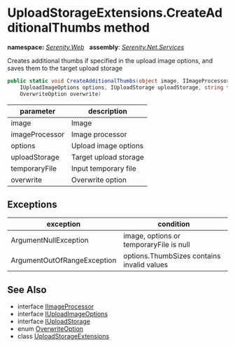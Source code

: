 # UploadStorageExtensions.CreateAdditionalThumbs method
**namespace:** *[Serenity.Web](../../README.md#serenity.web-namespace)*   **assembly**: *[Serenity.Net.Services](../../README.md)*

Creates additional thumbs if specified in the upload image options, and saves them to the target upload storage

```csharp
public static void CreateAdditionalThumbs(object image, IImageProcessor imageProcessor, 
    IUploadImageOptions options, IUploadStorage uploadStorage, string temporaryFile, 
    OverwriteOption overwrite)
```

| parameter | description |
| --- | --- |
| image | Image |
| imageProcessor | Image processor |
| options | Upload image options |
| uploadStorage | Target upload storage |
| temporaryFile | Input temporary file |
| overwrite | Overwrite option |

## Exceptions

| exception | condition |
| --- | --- |
| ArgumentNullException | image, options or temporaryFile is null |
| ArgumentOutOfRangeException | options.ThumbSizes contains invalid values |

## See Also

* interface [IImageProcessor](../../global/IImageProcessor.md)
* interface [IUploadImageOptions](../Serenity.Net.Core/../../Serenity.ComponentModel/IUploadImageOptions.md)
* interface [IUploadStorage](../IUploadStorage.md)
* enum [OverwriteOption](../OverwriteOption.md)
* class [UploadStorageExtensions](../UploadStorageExtensions.md)